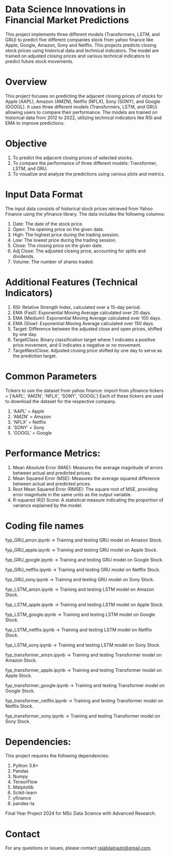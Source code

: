# Data Science Innovations in Financial Market Predictions
This project implements three different models (Transformers, LSTM, and GRU) to predict five different companies stock from yahoo finance like Apple, Google, Amazon, Sony and Netflix. This projects predicts closing stock prices using historical data and technical indicators. The model are trained on adjusted closing prices and various technical indicators to predict future stock movements.

# Overview
This project focuses on predicting the adjacent closing prices of stocks for Apple (AAPL), Amazon (AMZN), Netflix (NFLX), Sony (SONY), and Google (GOOGL). It uses three different models (Transformers, LSTM, and GRU) allowing users to compare their performance. The models are trained on historical data from 2012 to 2022, utilizing technical indicators like RSI and EMA to improve predictions.

# Objective
1. To predict the adjacent closing prices of selected stocks.
2. To compare the performance of three different models: Transformer, LSTM, and GRU.
3. To visualize and analyze the predictions using various plots and metrics.

# Input Data Format
The input data consists of historical stock prices retrieved from Yahoo Finance using the yfinance library. The data includes the following columns:

1. Date: The date of the stock price.
2. Open: The opening price on the given date.
3. High: The highest price during the trading session.
4. Low: The lowest price during the trading session.
5. Close: The closing price on the given date.
6. Adj Close: The adjusted closing price, accounting for splits and dividends.
7. Volume: The number of shares traded.

# Additional Features (Technical Indicators)
1. RSI: Relative Strength Index, calculated over a 15-day period.
2. EMA (Fast): Exponential Moving Average calculated over 20 days.
3. EMA (Medium): Exponential Moving Average calculated over 100 days.
4. EMA (Slow): Exponential Moving Average calculated over 150 days.
5. Target: Difference between the adjusted close and open prices, shifted by one day.
6. TargetClass: Binary classification target where 1 indicates a positive price movement, and 0 indicates a negative or no movement.
7. TargetNextClose: Adjusted closing price shifted by one day to serve as the prediction target.

# Common Parameters
Tcikers to use the dataset from yahoo finance:
import from yfinance 
tickers = ['AAPL', 'AMZN', 'NFLX', 'SONY', 'GOOGL']
Each of these tickers are used to download the dataset for the respective company.
1. 'AAPL' = Apple
2. 'AMZN' = Amazon
3. 'NFLX' = Netflix
4. 'SONY' = Sony
5. 'GOOGL' = Google


# Performance Metrics:
1. Mean Absolute Error (MAE): Measures the average magnitude of errors between actual and predicted prices.
2. Mean Squared Error (MSE): Measures the average squared difference between actual and predicted prices.
3. Root Mean Squared Error (RMSE): The square root of MSE, providing error magnitude in the same units as the output variable.
4. R-squared (R2) Score: A statistical measure indicating the proportion of variance explained by the model.

# Coding file names
fyp_GRU_amzn.ipynb -> Training and testing GRU model on Amazon Stock.

fyp_GRU_apple.ipynb -> Training and testing GRU model on Apple Stock.

fyp_GRU_google.ipynb -> Training and testing GRU model on Google Stock.

fyp_GRU_netflix.ipynb -> Training and testing GRU model on Netflix Stock.

fyp_GRU_sony.ipynb -> Training and testing GRU model on Sony Stock.

fyp_LSTM_amzn.ipynb -> Training and testing LSTM model on Amazon Stock.

fyp_LSTM_apple.ipynb -> Training and testing LSTM model on Apple Stock.

fyp_LSTM_google.ipynb -> Training and testing LSTM model on Google Stock.

fyp_LSTM_netflix.ipynb -> Training and testing LSTM model on Netflix Stock.

fyp_LSTM_sony.ipynb -> Training and testing LSTM model on Sony Stock.

fyp_transformer_amzn.ipynb -> Training and testing Transformer model on Amazon Stock.

fyp_transformer_apple.ipynb -> Training and testing Transformer model on Apple Stock.

fyp_transformer_google.ipynb -> Training and testing Transformer model on Google Stock.

fyp_transformer_netflix.ipynb -> Training and testing Transformer model on Netflix Stock.

fyp_transformer_sony.ipynb -> Training and testing Transformer model on Sony Stock.

# Dependencies:
This project requires the following dependencies:

1. Python 3.8+
2. Pandas
3. Numpy
4. TensorFlow
5. Matplotlib
6. Scikit-learn
7. yfinance
8. pandas-ta


Final Year Project 2024 for MSc Data Science with Advanced Research.

# Contact
For any questions or issues, please contact rajabilalnazir@gmail.com.
